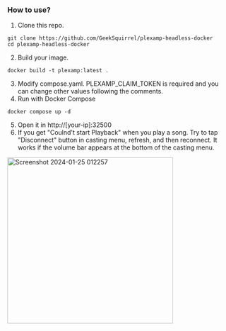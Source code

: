 ### How to use?
1. Clone this repo.
```shell
git clone https://github.com/GeekSquirrel/plexamp-headless-docker
cd plexamp-headless-docker
```
2. Build your image.
```shell
docker build -t plexamp:latest .
```
3. Modify compose.yaml. PLEXAMP_CLAIM_TOKEN is required and you can change other values following the comments.
4. Run with Docker Compose
```shell
docker compose up -d
```
5. Open it in http://[your-ip]:32500
6. If you get "Coulnd't start Playback" when you play a song. Try to tap "Disconnect" button in casting menu, refresh, and then reconnect. It works if the volume bar appears at the bottom of the casting menu.
<img width="375" alt="Screenshot 2024-01-25 012257" src="https://github.com/GeekSquirrel/plexamp-headless-docker/assets/127181546/36d0e4aa-a092-4235-9880-654e283e3c6c">
